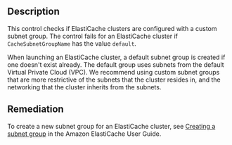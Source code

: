 ## Description

This control checks if ElastiCache clusters are configured with a custom subnet group. The control fails for an ElastiCache cluster if `CacheSubnetGroupName` has the value `default`.

When launching an ElastiCache cluster, a default subnet group is created if one doesn't exist already. The default group uses subnets from the default Virtual Private Cloud (VPC). We recommend using custom subnet groups that are more restrictive of the subnets that the cluster resides in, and the networking that the cluster inherits from the subnets.

## Remediation

To create a new subnet group for an ElastiCache cluster, see [Creating a subnet group](https://docs.aws.amazon.com/AmazonElastiCache/latest/red-ug/SubnetGroups.Creating.html) in the Amazon ElastiCache User Guide.